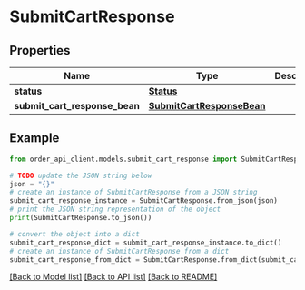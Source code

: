 # SubmitCartResponse


## Properties

Name | Type | Description | Notes
------------ | ------------- | ------------- | -------------
**status** | [**Status**](Status.md) |  | [optional] 
**submit_cart_response_bean** | [**SubmitCartResponseBean**](SubmitCartResponseBean.md) |  | [optional] 

## Example

```python
from order_api_client.models.submit_cart_response import SubmitCartResponse

# TODO update the JSON string below
json = "{}"
# create an instance of SubmitCartResponse from a JSON string
submit_cart_response_instance = SubmitCartResponse.from_json(json)
# print the JSON string representation of the object
print(SubmitCartResponse.to_json())

# convert the object into a dict
submit_cart_response_dict = submit_cart_response_instance.to_dict()
# create an instance of SubmitCartResponse from a dict
submit_cart_response_from_dict = SubmitCartResponse.from_dict(submit_cart_response_dict)
```
[[Back to Model list]](../README.md#documentation-for-models) [[Back to API list]](../README.md#documentation-for-api-endpoints) [[Back to README]](../README.md)


